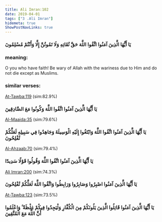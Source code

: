 ```yaml
---
title: Ali Imran:102
date: 2019-04-01
tags: ["3 .Ali Imran"]
hidemeta: true 
ShowPostNavLinks: true 
---
```

### يَا أَيُّهَا الَّذِينَ آمَنُوا اتَّقُوا اللَّهَ حَقَّ تُقَاتِهِ وَلَا تَمُوتُنَّ إِلَّا وَأَنْتُمْ مُسْلِمُونَ
### meaning: 
O you who have faith! Be wary of Allah with the wariness due to Him and do not die except as Muslims.
### similar verses: 

[At-Tawba:119](/9/119) (sim:82.9%)

### يَا أَيُّهَا الَّذِينَ آمَنُوا اتَّقُوا اللَّهَ وَكُونُوا مَعَ الصَّادِقِينَ

[Al-Maaida:35](/5/35) (sim:79.6%)

### يَا أَيُّهَا الَّذِينَ آمَنُوا اتَّقُوا اللَّهَ وَابْتَغُوا إِلَيْهِ الْوَسِيلَةَ وَجَاهِدُوا فِي سَبِيلِهِ لَعَلَّكُمْ تُفْلِحُونَ

[Al-Ahzaab:70](/33/70) (sim:79.4%)

### يَا أَيُّهَا الَّذِينَ آمَنُوا اتَّقُوا اللَّهَ وَقُولُوا قَوْلًا سَدِيدًا

[Ali Imran:200](/3/200) (sim:74.3%)

### يَا أَيُّهَا الَّذِينَ آمَنُوا اصْبِرُوا وَصَابِرُوا وَرَابِطُوا وَاتَّقُوا اللَّهَ لَعَلَّكُمْ تُفْلِحُونَ

[At-Tawba:123](/9/123) (sim:73.5%)

### يَا أَيُّهَا الَّذِينَ آمَنُوا قَاتِلُوا الَّذِينَ يَلُونَكُمْ مِنَ الْكُفَّارِ وَلْيَجِدُوا فِيكُمْ غِلْظَةً ۚ وَاعْلَمُوا أَنَّ اللَّهَ مَعَ الْمُتَّقِينَ
